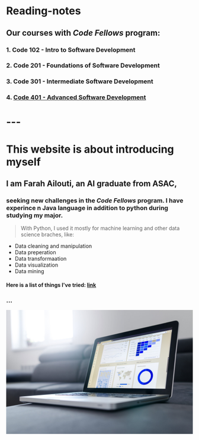 # Reading-notes

## Our courses with _Code Fellows_ program:

### 1. Code 102 - Intro to Software Development
### 2. Code 201 - Foundations of Software Development
### 3. Code 301 - Intermediate Software Development
### 4. [**Code 401 - Advanced Software Development**](table401.md)
# ---

# This website is about introducing myself
## I am Farah Ailouti, an **AI** graduate from ASAC,
### seeking new challenges in the _Code Fellows_ program. I have experince n Java language in addition to python during studying my major. 


> With Python, I used it mostly for machine learning and other data science braches, like:

* Data cleaning and manipulation
* Data preperation
* Data transformaation
* Data visualization
* Data mining

#### Here is a list of things I've tried: [link](https://analyticsindiamag.com/exploring-dataprep-a-python-library-for-data-preparation-eda/#:~:text=DataPrep%20is%20an%20open%2Dsource,solved%20and%20taken%20care%20of.) 
### ...

![coder](./image/BI-scaled.jpg)


